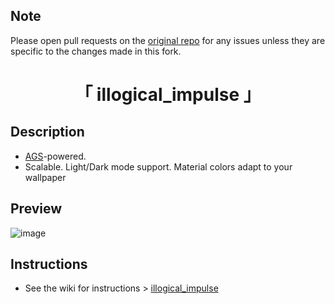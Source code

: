 ## Note
Please open pull requests on the [original repo](https://github.com/end-4/dots-hyprland/tree/illogical-impulse) for any issues unless they are specific to the changes made in this fork.

<div align="center">
    <h1>「 illogical_impulse 」</h1>
</div>

## Description
- [AGS](https://github.com/Aylur/ags/)-powered.
- Scalable. Light/Dark mode support. Material colors adapt to your wallpaper

## Preview
![image](https://github.com/end-4/dots-hyprland/assets/97237370/415e5cce-9236-4fae-b445-866b06890602)


## Instructions
- See the wiki for instructions > [illogical_impulse](https://github.com/end-4/dots-hyprland/wiki/illogical_impulse) 

